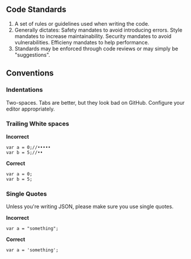 ## Code Standards

1. A set of rules or guidelines used when writing the code.
2. Generally dictates:
   Safety mandates to avoid introducing errors.
   Style mandates to increase maintainability.
   Security mandates to avoid vulnerabilities.
   Efficieny mandates to help performance.
3. Standards may be enforced through code reviews or may simply be "suggestions".

## Conventions

### Indentations
Two-spaces. Tabs are better, but they look bad on GitHub. Configure your editor appropriately.

### Trailing White spaces

**Incorrect**
```
var a = 0;//•••••
var b = 5;//••
```

**Correct**
```
var a = 0;
var b = 5;
```

### Single Quotes
Unless you're writing JSON, please make sure you use single quotes.

**Incorrect**
```
var a = "something";
```

**Correct**
```
var a = 'something';
```
